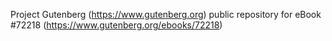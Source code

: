 Project Gutenberg (https://www.gutenberg.org) public repository
for eBook #72218 (https://www.gutenberg.org/ebooks/72218)
